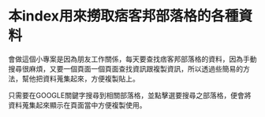 # 本index用來撈取痞客邦部落格的各種資料

會做這個小專案是因為朋友工作關係，每天要查找痞客邦部落格的資料，因為手動搜尋很麻煩，又要一個頁面一個頁面查找資訊跟複製資訊，所以透過些簡易的方法，幫他把資料蒐集起來，方便複製貼上。

只需要在GOOGLE關鍵字搜尋到相關部落格，並點擊選要搜尋之部落格，便會將資料蒐集起來顯示在頁面當中方便複製使用。